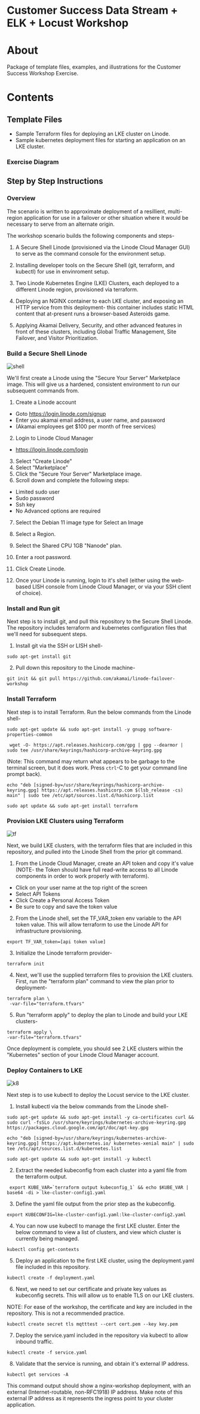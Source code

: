 Customer Success Data Stream + ELK + Locust Workshop
======================

# About

Package of template files, examples, and illustrations for the Customer Success Workshop Exercise.

# Contents

## Template Files
- Sample Terraform files for deploying an LKE cluster on Linode.
- Sample kubernetes deployment files for starting an application on an LKE cluster.

### Exercise Diagram

## Step by Step Instructions

### Overview

The scenario is written to approximate deployment of a resillient, multi-region application for use in a failover or other situation where it would be necessary to serve from an alternate origin.

The workshop scenario builds the following components and steps-

1. A Secure Shell Linode (provisioned via the Linode Cloud Manager GUI) to serve as the command console for the environment setup.

2. Installing developer tools on the Secure Shell (git, terraform, and kubectl) for use in envinroment setup.

3. Two Linode Kubernetes Engine (LKE) Clusters, each deployed to a different Linode region, provisioned via terraform.

4. Deploying an NGINX container to each LKE cluster, and exposing an HTTP service from this deployment- this container includes static HTML content that at-present runs a browser-based Asteroids game.

5. Applying Akamai Delivery, Security, and other advanced features in front of these clusters, including Global Traffic Management, Site Failover, and Visitor Prioritization.

### Build a Secure Shell Linode
![shell](https://user-images.githubusercontent.com/19197357/184126449-454162f9-142f-47e6-ab73-3f1da5e5f456.png)

We'll first create a Linode using the "Secure Your Server" Marketplace image. This will give us a hardened, consistent environment to run our subsequent commands from. 

1. Create a Linode account
 - Goto https://login.linode.com/signup
 - Enter you akamai email address, a user name, and password
 - (Akamai employees get $100 per month of free services)

2. Login to Linode Cloud Manager
 - https://login.linode.com/login
3. Select "Create Linode"
4. Select "Marketplace"
5. Click the "Secure Your Server" Marketplace image. 
6. Scroll down and complete the following steps:
 - Limited sudo user
 - Sudo password
 - Ssh key
 - No Advanced options are required

7. Select the Debian 11 image type for Select an Image
8. Select a Region.
9. Select the Shared CPU 1GB "Nanode" plan.
10. Enter a root password.
11. Click Create Linode.

12. Once your Linode is running, login to it's shell (either using the web-based LISH console from Linode Cloud Manager, or via your SSH client of choice).



### Install and Run git 

Next step is to install git, and pull this repository to the Secure Shell Linode. The repository includes terraform and kubernetes configuration files that we'll need for subsequent steps.

1. Install git via the SSH or LISH shell-

```
sudo apt-get install git
```
2. Pull down this repository to the Linode machine-

```
git init && git pull https://github.com/akamai/linode-failover-workshop
```

### Install Terraform 

Next step is to install Terraform. Run the below commands from the Linode shell-
```
sudo apt-get update && sudo apt-get install -y gnupg software-properties-common
```
```
 wget -O- https://apt.releases.hashicorp.com/gpg | gpg --dearmor | sudo tee /usr/share/keyrings/hashicorp-archive-keyring.gpg
```
(Note:  This command may return what appears to be garbage to the terminal screen, but it does work.  Press `ctrl`-C to get your command line prompt back).
 
```
echo "deb [signed-by=/usr/share/keyrings/hashicorp-archive-keyring.gpg] https://apt.releases.hashicorp.com $(lsb_release -cs) main" | sudo tee /etc/apt/sources.list.d/hashicorp.list
```
```
sudo apt update && sudo apt-get install terraform
```

### Provision LKE Clusters using Terraform
![tf](https://user-images.githubusercontent.com/19197357/184130473-91c36dfc-072b-43f7-882b-07407d7f2266.png)

Next, we build LKE clusters, with the terraform files that are included in this repository, and pulled into the Linode Shell from the prior git command.

1. From the Linode Cloud Manager, create an API token and copy it's value (NOTE- the Token should have full read-write access to all Linode components in order to work properly with terraform).
 - Click on your user name at the top right of the screen
 - Select API Tokens
 - Click Create a Personal Access Token
 - Be sure to copy and save the token value


2. From the Linode shell, set the TF_VAR_token env variable to the API token value. This will allow terraform to use the Linode API for infrastructure provisioning.
```
export TF_VAR_token=[api token value]
```
3. Initialize the Linode terraform provider-
```
terraform init 
```
4. Next, we'll use the supplied terraform files to provision the LKE clusters. First, run the "terraform plan" command to view the plan prior to deployment-
```
terraform plan \
 -var-file="terraform.tfvars"
 ```
 5. Run "terraform apply" to deploy the plan to Linode and build your LKE clusters-
 ```
 terraform apply \
 -var-file="terraform.tfvars"
 ```
Once deployment is complete, you should see 2 LKE clusters within the "Kubernetes" section of your Linode Cloud Manager account.

### Deploy Containers to LKE 
![k8](https://user-images.githubusercontent.com/19197357/184130510-08d983b6-109c-4bdb-b50c-db97fec3571d.png)

Next step is to use kubectl to deploy the Locust service to the LKE cluster. 

1. Install kubectl via the below commands from the Linode shell-
```
sudo apt-get update && sudo apt-get install -y ca-certificates curl && sudo curl -fsSLo /usr/share/keyrings/kubernetes-archive-keyring.gpg https://packages.cloud.google.com/apt/doc/apt-key.gpg
```
```
echo "deb [signed-by=/usr/share/keyrings/kubernetes-archive-keyring.gpg] https://apt.kubernetes.io/ kubernetes-xenial main" | sudo tee /etc/apt/sources.list.d/kubernetes.list
```
```
sudo apt-get update && sudo apt-get install -y kubectl
```
2. Extract the needed kubeconfig from each cluster into a yaml file from the terraform output.
```
 export KUBE_VAR=`terraform output kubeconfig_1` && echo $KUBE_VAR | base64 -di > lke-cluster-config1.yaml
```

3. Define the yaml file output from the prior step as the kubeconfig.
```
export KUBECONFIG=lke-cluster-config1.yaml:lke-cluster-config2.yaml
```
4. You can now use kubectl to manage the first LKE cluster. Enter the below command to view a list of clusters, and view which cluster is currently being managed.
```
kubectl config get-contexts
```
5. Deploy an application to the first LKE cluster, using the deployment.yaml file included in this repository.
```
kubectl create -f deployment.yaml
```
6. Next, we need to set our certificate and private key values as kubeconfig secrets. This will allow us to enable TLS on our LKE clusters. 

NOTE: For ease of the workshop, the certificate and key are included in the repository. This is not a recommended practice.
```
kubectl create secret tls mqtttest --cert cert.pem --key key.pem
```
7. Deploy the service.yaml included in the repository via kubectl to allow inbound traffic.
```
kubectl create -f service.yaml
```
8. Validate that the service is running, and obtain it's external IP address.
```
kubectl get services -A
```
This command output should show a nginx-workshop deployment, with an external (Internet-routable, non-RFC1918) IP address. Make note of this external IP address as it represents the ingress point to your cluster application.
